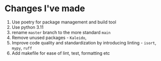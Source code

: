 # Changes I've made

1. Use poetry for package management and build tool
2. Use python 3.11
3. rename `master` branch to the more standard `main`
4. Remove unused packages - `Kaleido`,
5. Improve code quality and standardization by introducing linting - `isort`, `mypy`, `ruff`
6. Add makefile for ease of lint, test, formatting etc
